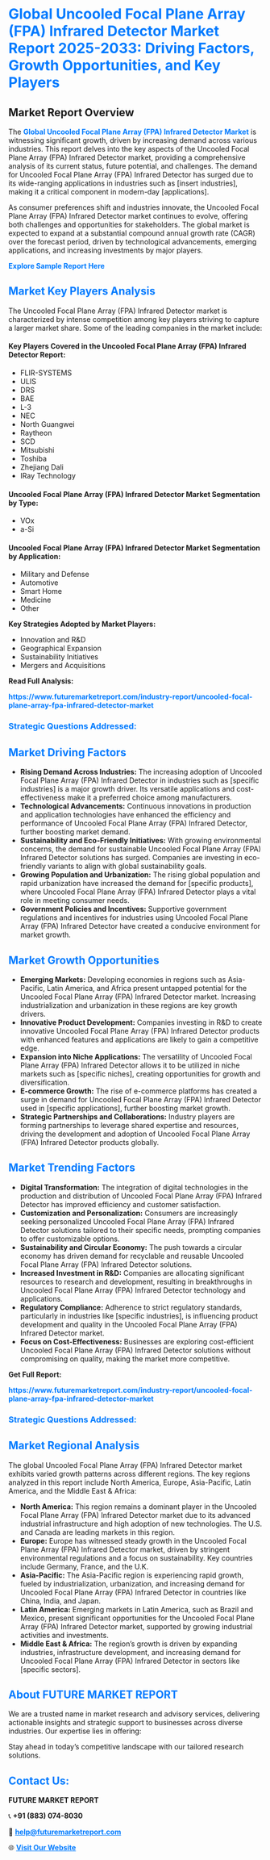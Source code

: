 <h1 style="color: #007BFF;">Global Uncooled Focal Plane Array (FPA) Infrared Detector Market Report 2025-2033: Driving Factors, Growth Opportunities, and Key Players</h1>

<section id="overview">
<h2>Market Report Overview</h2>
<p>The <a href="https://www.futuremarketreport.com/industry-report/uncooled-focal-plane-array-fpa-infrared-detector-market" style="color: #007BFF; text-decoration: none;"><strong>Global Uncooled Focal Plane Array (FPA) Infrared Detector Market</strong></a> is witnessing significant growth, driven by increasing demand across various industries. This report delves into the key aspects of the Uncooled Focal Plane Array (FPA) Infrared Detector market, providing a comprehensive analysis of its current status, future potential, and challenges. The demand for Uncooled Focal Plane Array (FPA) Infrared Detector has surged due to its wide-ranging applications in industries such as [insert industries], making it a critical component in modern-day [applications].</p>
<p>As consumer preferences shift and industries innovate, the Uncooled Focal Plane Array (FPA) Infrared Detector market continues to evolve, offering both challenges and opportunities for stakeholders. The global market is expected to expand at a substantial compound annual growth rate (CAGR) over the forecast period, driven by technological advancements, emerging applications, and increasing investments by major players.</p>
</section>

<section id="overview">
<p><a href="https://www.futuremarketreport.com/request-sample/reportId=40765" style="color: #007BFF; text-decoration: none;"><strong>Explore Sample Report Here</strong></a></p>
</section>

<section id="key-players">
<h2 style="color: #007BFF;">Market Key Players Analysis</h2>
<p>The Uncooled Focal Plane Array (FPA) Infrared Detector market is characterized by intense competition among key players striving to capture a larger market share. Some of the leading companies in the market include:</p>
<h4>Key Players Covered in the Uncooled Focal Plane Array (FPA) Infrared Detector Report:</h4>
<ul><li>FLIR-SYSTEMS</li><li>ULIS</li><li>DRS</li><li>BAE</li><li>L-3</li><li>NEC</li><li>North Guangwei</li><li>Raytheon</li><li>SCD</li><li>Mitsubishi</li><li>Toshiba</li><li>Zhejiang Dali</li><li>IRay Technology</li></ul>
<h4>Uncooled Focal Plane Array (FPA) Infrared Detector Market Segmentation by Type:</h4>
<ul><li>VOx</li><li>a-Si</li></ul>

<h4>Uncooled Focal Plane Array (FPA) Infrared Detector Market Segmentation by Application:</h4>
<ul><li>Military and Defense</li><li>Automotive</li><li>Smart Home</li><li>Medicine</li><li>Other</li></ul>
<p><strong>Key Strategies Adopted by Market Players:</strong></p>
<ul>
<li>Innovation and R&D</li>
<li>Geographical Expansion</li>
<li>Sustainability Initiatives</li>
<li>Mergers and Acquisitions</li>
</ul>
</section>

<section>
<p><strong>Read Full Analysis: </strong></p><a href="https://www.futuremarketreport.com/industry-report/uncooled-focal-plane-array-fpa-infrared-detector-market" style="color: #007BFF; text-decoration: none;"><strong>https://www.futuremarketreport.com/industry-report/uncooled-focal-plane-array-fpa-infrared-detector-market</strong></a>
<h3 style="color: #007BFF;">Strategic Questions Addressed:</h3>
</section>

<section id="driving-factors">
<h2 style="color: #007BFF;">Market Driving Factors</h2>
<ul>
<li><strong>Rising Demand Across Industries:</strong> The increasing adoption of Uncooled Focal Plane Array (FPA) Infrared Detector in industries such as [specific industries] is a major growth driver. Its versatile applications and cost-effectiveness make it a preferred choice among manufacturers.</li>
<li><strong>Technological Advancements:</strong> Continuous innovations in production and application technologies have enhanced the efficiency and performance of Uncooled Focal Plane Array (FPA) Infrared Detector, further boosting market demand.</li>
<li><strong>Sustainability and Eco-Friendly Initiatives:</strong> With growing environmental concerns, the demand for sustainable Uncooled Focal Plane Array (FPA) Infrared Detector solutions has surged. Companies are investing in eco-friendly variants to align with global sustainability goals.</li>
<li><strong>Growing Population and Urbanization:</strong> The rising global population and rapid urbanization have increased the demand for [specific products], where Uncooled Focal Plane Array (FPA) Infrared Detector plays a vital role in meeting consumer needs.</li>
<li><strong>Government Policies and Incentives:</strong> Supportive government regulations and incentives for industries using Uncooled Focal Plane Array (FPA) Infrared Detector have created a conducive environment for market growth.</li>
</ul>
</section>

<section id="growth-opportunities">
<h2 style="color: #007BFF;">Market Growth Opportunities</h2>
<ul>
<li><strong>Emerging Markets:</strong> Developing economies in regions such as Asia-Pacific, Latin America, and Africa present untapped potential for the Uncooled Focal Plane Array (FPA) Infrared Detector market. Increasing industrialization and urbanization in these regions are key growth drivers.</li>
<li><strong>Innovative Product Development:</strong> Companies investing in R&D to create innovative Uncooled Focal Plane Array (FPA) Infrared Detector products with enhanced features and applications are likely to gain a competitive edge.</li>
<li><strong>Expansion into Niche Applications:</strong> The versatility of Uncooled Focal Plane Array (FPA) Infrared Detector allows it to be utilized in niche markets such as [specific niches], creating opportunities for growth and diversification.</li>
<li><strong>E-commerce Growth:</strong> The rise of e-commerce platforms has created a surge in demand for Uncooled Focal Plane Array (FPA) Infrared Detector used in [specific applications], further boosting market growth.</li>
<li><strong>Strategic Partnerships and Collaborations:</strong> Industry players are forming partnerships to leverage shared expertise and resources, driving the development and adoption of Uncooled Focal Plane Array (FPA) Infrared Detector products globally.</li>
</ul>
</section>

<section id="trending-factors">
<h2 style="color: #007BFF;">Market Trending Factors</h2>
<ul>
<li><strong>Digital Transformation:</strong> The integration of digital technologies in the production and distribution of Uncooled Focal Plane Array (FPA) Infrared Detector has improved efficiency and customer satisfaction.</li>
<li><strong>Customization and Personalization:</strong> Consumers are increasingly seeking personalized Uncooled Focal Plane Array (FPA) Infrared Detector solutions tailored to their specific needs, prompting companies to offer customizable options.</li>
<li><strong>Sustainability and Circular Economy:</strong> The push towards a circular economy has driven demand for recyclable and reusable Uncooled Focal Plane Array (FPA) Infrared Detector solutions.</li>
<li><strong>Increased Investment in R&D:</strong> Companies are allocating significant resources to research and development, resulting in breakthroughs in Uncooled Focal Plane Array (FPA) Infrared Detector technology and applications.</li>
<li><strong>Regulatory Compliance:</strong> Adherence to strict regulatory standards, particularly in industries like [specific industries], is influencing product development and quality in the Uncooled Focal Plane Array (FPA) Infrared Detector market.</li>
<li><strong>Focus on Cost-Effectiveness:</strong> Businesses are exploring cost-efficient Uncooled Focal Plane Array (FPA) Infrared Detector solutions without compromising on quality, making the market more competitive.</li>
</ul>
</section>

<section>
<p><strong>Get Full Report: </strong></p><a href="https://www.futuremarketreport.com/industry-report/uncooled-focal-plane-array-fpa-infrared-detector-market" style="color: #007BFF; text-decoration: none;"><strong>https://www.futuremarketreport.com/industry-report/uncooled-focal-plane-array-fpa-infrared-detector-market</strong></a>
<h3 style="color: #007BFF;">Strategic Questions Addressed:</h3>
</section>


<section id="regional-analysis">
<h2 style="color: #007BFF;">Market Regional Analysis</h2>
<p>The global Uncooled Focal Plane Array (FPA) Infrared Detector market exhibits varied growth patterns across different regions. The key regions analyzed in this report include North America, Europe, Asia-Pacific, Latin America, and the Middle East & Africa:</p>
<ul>
<li><strong>North America:</strong> This region remains a dominant player in the Uncooled Focal Plane Array (FPA) Infrared Detector market due to its advanced industrial infrastructure and high adoption of new technologies. The U.S. and Canada are leading markets in this region.</li>
<li><strong>Europe:</strong> Europe has witnessed steady growth in the Uncooled Focal Plane Array (FPA) Infrared Detector market, driven by stringent environmental regulations and a focus on sustainability. Key countries include Germany, France, and the U.K.</li>
<li><strong>Asia-Pacific:</strong> The Asia-Pacific region is experiencing rapid growth, fueled by industrialization, urbanization, and increasing demand for Uncooled Focal Plane Array (FPA) Infrared Detector in countries like China, India, and Japan.</li>
<li><strong>Latin America:</strong> Emerging markets in Latin America, such as Brazil and Mexico, present significant opportunities for the Uncooled Focal Plane Array (FPA) Infrared Detector market, supported by growing industrial activities and investments.</li>
<li><strong>Middle East & Africa:</strong> The region’s growth is driven by expanding industries, infrastructure development, and increasing demand for Uncooled Focal Plane Array (FPA) Infrared Detector in sectors like [specific sectors].</li>
</ul>
</section>

<footer>
<h2 style="color: #007BFF;">About FUTURE MARKET REPORT</h2>
<p>We are a trusted name in market research and advisory services, delivering actionable insights and strategic support to businesses across diverse industries. Our expertise lies in offering:</p>

<p>Stay ahead in today’s competitive landscape with our tailored research solutions.</p>

<h2 style="color: #007BFF;">Contact Us:</h2>
<p><strong>FUTURE MARKET REPORT</strong></p>
<p>📞 <strong>+91 (883) 074-8030</strong></p>
<p>📧 <strong><a href="mailto:help@futuremarketreport.com" style="color: #007BFF;">help@futuremarketreport.com</a></strong></p>
<p>🌐 <strong><a href="https://www.futuremarketreport.com/" style="color: #007BFF;">Visit Our Website</a></strong></p>
</footer>